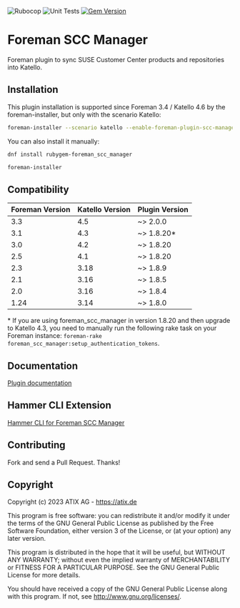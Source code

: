 ![Rubocop](https://github.com/ATIX-AG/foreman_scc_manager/actions/workflows/rubocop.yaml/badge.svg)
![Unit Tests](https://github.com/ATIX-AG/foreman_scc_manager/actions/workflows/unit_tests.yaml/badge.svg)
[![Gem Version](https://badge.fury.io/rb/foreman_scc_manager.svg)](https://badge.fury.io/rb/foreman_scc_manager)

# Foreman SCC Manager

Foreman plugin to sync SUSE Customer Center products and repositories into Katello.

## Installation

This plugin installation is supported since Foreman 3.4 / Katello 4.6 by the foreman-installer, but only with the scenario Katello:

```sh
foreman-installer --scenario katello --enable-foreman-plugin-scc-manager
```

You can also install it manually:

```sh
dnf install rubygem-foreman_scc_manager

foreman-installer
```

## Compatibility

| Foreman Version | Katello Version | Plugin Version |
| --------------- | --------------- | -------------- |
| 3.3             | 4.5             | ~> 2.0.0       |
| 3.1             | 4.3             | ~> 1.8.20\*    |
| 3.0             | 4.2             | ~> 1.8.20      |
| 2.5             | 4.1             | ~> 1.8.20      |
| 2.3             | 3.18            | ~> 1.8.9       |
| 2.1             | 3.16            | ~> 1.8.5       |
| 2.0             | 3.16            | ~> 1.8.4       |
| 1.24            | 3.14            | ~> 1.8.0       |

\* If you are using foreman_scc_manager in version 1.8.20 and then upgrade to Katello 4.3, you need to manually run the following rake task on your Foreman instance: `foreman-rake foreman_scc_manager:setup_authentication_tokens`.

## Documentation

[Plugin documentation](https://docs.theforeman.org/nightly/Managing_Content/index-katello.html#Managing_SUSE_Content_content-management)

## Hammer CLI Extension

[Hammer CLI for Foreman SCC Manager](https://github.com/ATIX-AG/hammer-cli-foreman-scc-manager)

## Contributing

Fork and send a Pull Request. Thanks!

## Copyright

Copyright (c) 2023 ATIX AG - https://atix.de

This program is free software: you can redistribute it and/or modify
it under the terms of the GNU General Public License as published by
the Free Software Foundation, either version 3 of the License, or
(at your option) any later version.

This program is distributed in the hope that it will be useful,
but WITHOUT ANY WARRANTY; without even the implied warranty of
MERCHANTABILITY or FITNESS FOR A PARTICULAR PURPOSE.  See the
GNU General Public License for more details.

You should have received a copy of the GNU General Public License
along with this program.  If not, see <http://www.gnu.org/licenses/>.
